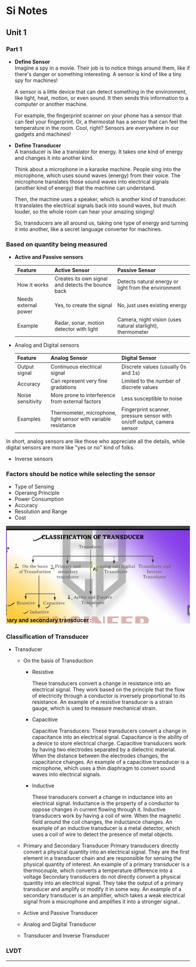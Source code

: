 # Si Notes

## Unit 1
### Part 1

- **Define Sensor**\
    Imagine a spy in a movie. Their job is to notice things around them, like if there's danger or something interesting. A sensor is kind of like a tiny spy for machines!

    A sensor is a little device that can detect something in the environment, like light, heat, motion, or even sound. It then sends this information to a computer or another machine.  

    For example, the fingerprint scanner on your phone has a sensor that can feel your fingerprint.  Or, a thermostat has a sensor that can feel the temperature in the room.  Cool, right?  Sensors are everywhere in our gadgets and machines!
- **Define Transducer**\
    A transducer is like a translator for energy. It takes one kind of energy and changes it into another kind.

    Think about a microphone in a karaoke machine. People sing into the microphone, which uses sound waves (energy) from their voice. The microphone translates those sound waves into electrical signals (another kind of energy) that the machine can understand.  

    Then, the machine uses a speaker, which is another kind of transducer. It translates the electrical signals back into sound waves, but much louder, so the whole room can hear your amazing singing!  

    So, transducers are all around us, taking one type of energy and turning it into another, like a secret language converter for machines. 
  
### Based on quantity being measured

- **Active and Passive sensors**

    | Feature | Active Sensor | Passive Sensor |
    |---|---|---|
    | How it works | Creates its own signal and detects the bounce back | Detects natural energy or light from the environment |
    | Needs external power | Yes, to create the signal | No, just uses existing energy |
    | Example | Radar, sonar, motion detector with light | Camera, night vision (uses natural starlight), thermometer |

- Analog and Digital sensors


    | Feature | Analog Sensor | Digital Sensor |
    |---|---|---|
    | Output signal | Continuous electrical signal | Discrete values (usually 0s and 1s) |
    | Accuracy | Can represent very fine gradations | Limited to the number of discrete values |
    | Noise sensitivity | More prone to interference from external factors | Less susceptible to noise |
    | Examples | Thermometer, microphone, light sensor with variable resistance | Fingerprint scanner, pressure sensor with on/off output, camera sensor |

In short, analog sensors are like those who appreciate all the details, while digital sensors are more like "yes or no" kind of folks.  

- Inverse sensors
  

### Factors should be notice while selecting the sensor

- Type of Sensing
- Operaing Principle 
- Power Consumption 
- Accuracy
- Resolution and Range
- Cost

![alt text](image-4.png)

### Classification of Transducer

- Transducer
  - On the basis of Transduction
    - Resistive
  
        These transducers convert a change in resistance into an electrical signal. They work based on the principle that the flow of electricity through a conductor is inversely proportional to its resistance. An example of a resistive transducer is a strain gauge, which is used to measure mechanical strain.
    - Capacitive
  
        Capacitive Transducers: These transducers convert a change in capacitance into an electrical signal. Capacitance is the ability of a device to store electrical charge. Capacitive transducers work by having two electrodes separated by a dielectric material.
        When the distance between the electrodes changes, the capacitance changes. An example of a capacitive transducer is a microphone, which uses a thin diaphragm to convert sound waves into electrical signals.
    - Inductive
        
        These transducers convert a change in inductance into an electrical signal. Inductance is the property of a conductor to oppose changes in current flowing through it. Inductive transducers work by having a coil of wire. When the magnetic field around the coil changes, the inductance changes. An example of an inductive transducer is a metal detector,
        which uses a coil of wire to detect the presence of metal objects.
    
  - Primary and Secondary Transducer
    Primary transducers directly convert a physical quantity into an electrical signal. They are the first element in a transducer chain and are responsible for sensing the physical quantity of interest.
    An example of a primary transducer is a thermocouple, which converts a temperature difference into a voltage
    Secondary transducers do not directly convert a physical quantity into an electrical signal. They take the output of a primary transducer and amplify or modify it in some way. An example of a secondary transducer is an amplifier, which takes a weak electrical signal from a msicrophone and amplifies it into a stronger signal..
  - Active and Passive Transducer
  - Analog and Digital Transducer
  - Transducer and Inverse Transducer
  
### LVDT
---

